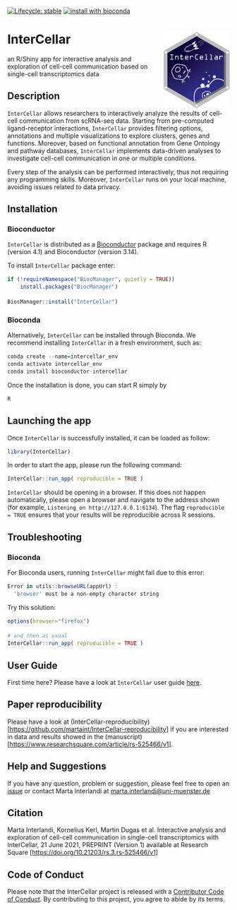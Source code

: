 
<!-- README.md is generated from README.Rmd. Please edit that file -->
<!-- badges: start -->

[![Lifecycle:
stable](https://img.shields.io/badge/lifecycle-stable-brightgreen.svg)](https://lifecycle.r-lib.org/articles/stages.html#stable)
[![install with
bioconda](https://img.shields.io/badge/install%20with-bioconda-brightgreen.svg?style=flat)](http://bioconda.github.io/recipes/bioconductor-intercellar/README.html)

<!-- badges: end -->

# InterCellar <img src="inst/app/www/logo_lowres.png" align="right" alt="" width="150" />

an R/Shiny app for interactive analysis and exploration of cell-cell
communication based on single-cell transcriptomics data

## Description

`InterCellar` allows researchers to interactively analyze the results of
cell-cell communication from scRNA-seq data. Starting from pre-computed
ligand-receptor interactions, `InterCellar` provides filtering options,
annotations and multiple visualizations to explore clusters, genes and
functions. Moreover, based on functional annotation from Gene Ontology
and pathway databases, `InterCellar` implements data-driven analyses to
investigate cell-cell communication in one or multiple conditions.

Every step of the analysis can be performed interactively, thus not
requiring any programming skills. Moreover, `InterCellar` runs on your
local machine, avoiding issues related to data privacy.

## Installation

### Bioconductor

`InterCellar` is distributed as a
[Bioconductor](https://www.bioconductor.org/) package and requires R
(version 4.1) and Bioconductor (version 3.14).

To install `InterCellar` package enter:

``` r
if (!requireNamespace("BiocManager", quietly = TRUE))
    install.packages("BiocManager")

BiocManager::install("InterCellar")
```

### Bioconda

Alternatively, `InterCellar` can be installed through Bioconda. We
recommend installing `InterCellar` in a fresh environment, such as:

``` r
conda create --name=intercellar_env 
conda activate intercellar_env
conda install bioconductor-intercellar
```

Once the installation is done, you can start R simply by

``` r
R
```

## Launching the app

Once `InterCellar` is successfully installed, it can be loaded as
follow:

``` r
library(InterCellar)
```

In order to start the app, please run the following command:

``` r
InterCellar::run_app( reproducible = TRUE )
```

`InterCellar` should be opening in a browser. If this does not happen
automatically, please open a browser and navigate to the address shown
(for example, `Listening on http://127.0.0.1:6134`). The flag
`reproducible = TRUE` ensures that your results will be reproducible
across R sessions.

## Troubleshooting

### Bioconda

For Bioconda users, running `InterCellar` might fail due to this error:

``` r
Error in utils::browseURL(appUrl) : 
  'browser' must be a non-empty character string
```

Try this solution:

``` r
options(browser="firefox")

# and then as usual
InterCellar::run_app( reproducible = TRUE )
```

## User Guide

First time here? Please have a look at `InterCellar` user guide
[here](http://bioconductor.org/packages/devel/bioc/vignettes/InterCellar/inst/doc/user_guide.html).

## Paper reproducibility

Please have a look at
(InterCellar-reproducibility)\[<https://github.com/martaint/InterCellar-reproducibility>\]
if you are interested in data and results showed in the
(manuscript)\[<https://www.researchsquare.com/article/rs-525466/v1>\].

## Help and Suggestions

If you have any question, problem or suggestion, please feel free to
open an [issue](https://github.com/martaint/InterCellar/issues) or
contact Marta Interlandi at <marta.interlandi@uni-muenster.de>

## Citation

Marta Interlandi, Kornelius Kerl, Martin Dugas et al. Interactive
analysis and exploration of cell-cell communication in single-cell
transcriptomics with InterCellar, 21 June 2021, PREPRINT (Version 1)
available at Research Square
\[<https://doi.org/10.21203/rs.3.rs-525466/v1>\]

## Code of Conduct

Please note that the InterCellar project is released with a [Contributor
Code of
Conduct](https://contributor-covenant.org/version/2/0/CODE_OF_CONDUCT.html).
By contributing to this project, you agree to abide by its terms.
